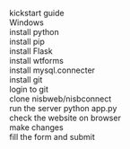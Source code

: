 kickstart guide  
Windows  
install python  
install pip  
install Flask  
install wtforms  
install mysql.connecter  
install git  
login to git  
clone nisbweb/nisbconnect  
run the server python app.py  
check the website on browser  
make changes  
fill the form and submit  
